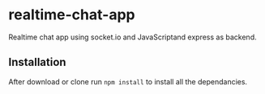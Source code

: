 # realtime-chat-app
Realtime chat app using socket.io and JavaScriptand express as backend.



## Installation 
After download or clone run `npm install` to install all the dependancies.


